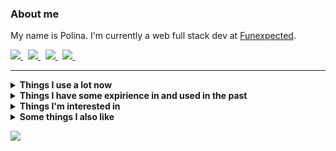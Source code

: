 ### About me
My name is Polina.
I'm currently a web full stack dev at [Funexpected](https://funexpectedapps.com/).
<p align="left">
  <a href="https://t.me/rabarbrablad/" target="_blank">
    <img src="https://img.shields.io/badge/telegram-%230077B5.svg?&style=for-the-badge&logo=telegram&logoColor=whit&color=black" />
  </a>&nbsp;
  <a href="mailto:rabarbrablad@gmail.com">
    <img src="https://img.shields.io/badge/gmail-%23D14836.svg?&style=for-the-badge&logo=gmail&logoColor=D14836&color=black" />
  </a>&nbsp;
  <a href="https://www.linkedin.com/in/polina-simonenko/" target="_blank">
    <img src="https://img.shields.io/badge/linkedin-%230A66C2.svg?&style=for-the-badge&logo=linkedin&logoColor=0A66C2&color=black" />
  </a>&nbsp;
  <a href="https://www.hackerrank.com/rabarbrablad" target="_blank">
    <img src="https://img.shields.io/badge/HackerRank-%230077B5.svg?&style=for-the-badge&logo=hackerrank&logoColor=2fc966&color=black" />
  </a>&nbsp;
</p>
<hr/>

<details>
  <summary><b>Things I use a lot now</b></summary>
  <br/>

  ![Python](          https://img.shields.io/badge/Python-3776AB.svg?&logo=python&logoColor=white                                    )&nbsp;
  ![TypeScript](      https://img.shields.io/badge/TypeScript-%23007ACC.svg?&logo=typescript&logoColor=white                         )&nbsp;
  ![MongoDB](         https://img.shields.io/badge/MongoDB-47A248.svg?&style=flat&logo=mongodb&logoColor=white                                  )&nbsp;
  ![Poetry](          https://img.shields.io/badge/Poetry-3776AB.svg?&style=flat&logo=poetry&logoColor=018ce1&color=1e293b&labelColor=1e293b    )&nbsp;\
  ![React](           https://img.shields.io/badge/React-3776AB.svg?&style=flat&logo=react&logoColor=4995ab&color=20232a&labelColor=20232a      )&nbsp;
  ![MUI](             https://img.shields.io/badge/MUI-3776AB.svg?&style=flat&logo=mui&logoColor=0080ff&color=071b2e&labelColor=071b2e          )&nbsp;
  ![Create React App](https://img.shields.io/badge/Create%20React%20App-3776AB.svg?&style=flat&logo=createreactapp&logoColor=09d3ad&color=303847&labelColor=303847)&nbsp;
  ![React Query](     https://img.shields.io/badge/React%20Query-3776AB.svg?&style=flat&logo=reactquery&logoColor=012c4b&color=ff4154&labelColor=ff4154)&nbsp;
  ![React Router](    https://img.shields.io/badge/React%20Router-3776AB.svg?&style=flat&logo=reactrouter&logoColor=white&color=black&labelColor=black)&nbsp;\
  ![Git](             https://img.shields.io/badge/Git-%23F05033.svg?&style=flat&logo=git&logoColor=white                                       )&nbsp;
  ![GitHub](          https://img.shields.io/badge/GitHub-%23121011.svg?&style=flat&logo=github&logoColor=white                                 )&nbsp;
  ![GithubActions](   https://img.shields.io/badge/Github%20Actions-2088FF.svg?&style=flat&logo=github-actions&logoColor=white                  )&nbsp;
  ![Docker](          https://img.shields.io/badge/Docker-2496ED.svg?&style=flat&logo=docker&logoColor=white                                    )&nbsp;
  ![AWS](             https://img.shields.io/badge/Amazon%20AWS-232F3E.svg?&style=flat&logo=amazon-aws&logoColor=white                          )&nbsp;
  ![Firebase](        https://img.shields.io/badge/Firebase-FFCA28.svg?&style=flat&logo=firebase&logoColor=black                                )&nbsp;\
  ![Bash](            https://img.shields.io/badge/Bash-00599C.svg?&style=flat&logo=gnubash&logoColor=white&color=a32d2a&labelColor=a32d2a      )&nbsp;
  ![NodeJS](          https://img.shields.io/badge/NodeJS-339933.svg?&style=flat&logo=node.js&logoColor=white                                   )&nbsp;
  ![VSCode](          https://img.shields.io/badge/VS%20Code-007ACC.svg?&style=flat&logo=visual-studio-code                                     )&nbsp;
  ![Insomnia](        https://img.shields.io/badge/Insomnia-00599C.svg?&style=flat&logo=insomnia&logoColor=5e01d4&color=black&labelColor=black  )&nbsp;
</details>

<details>
  <summary><b>Things I have some expirience in and used in the past</b></summary>
  <br/>

  ![Flask](         https://img.shields.io/badge/Flask-3776AB.svg?&style=flat&logo=flask&logoColor=white&labelColor=black&color=black         )&nbsp;
  ![FastApi](       https://img.shields.io/badge/FastAPI-3776AB.svg?&style=flat&logo=fastapi&logoColor=white&color=009585&labelColor=009585   )&nbsp;
  ![SQLAlchemy](    https://img.shields.io/badge/SQLAlchemy-788877                                                                            )&nbsp;
  ![Pytest](        https://img.shields.io/badge/Pytest-3776AB.svg?&style=flat&logo=pytest&logoColor=009fe4&color=696969&labelColor=696969    )&nbsp;
  ![Selenium](      https://img.shields.io/badge/Selenium-00599C.svg?&style=flat&logo=selenium&logoColor=white&color=green&labelColor=green   )&nbsp;
  ![Swagger](       https://img.shields.io/badge/Swagger-00599C.svg?&style=flat&logo=swagger&logoColor=grenn&color=173647&labelColor=173647   )&nbsp;\
  ![Go](            https://img.shields.io/badge/Go-%23007ACC.svg?&style=flat&logo=go&logoColor=white&labelColor=007e9d&color=007e9d          )&nbsp;
  ![Postgres](      https://img.shields.io/badge/Postgres-%23316192.svg?&style=flat&logo=postgresql&logoColor=white                           )&nbsp;
  ![SQLite](        https://img.shields.io/badge/SQLite-003B57.svg?&style=flat&logo=sqlite&logoColor=white                                    )&nbsp;
  ![Elasticsearch]( https://img.shields.io/badge/Elasticsearch-DC382D.svg?&style=flat&logo=elasticsearch&logoColor=005571&color=white         )&nbsp;
  ![Redis](         https://img.shields.io/badge/Redis-DC382D.svg?&style=flat&logo=redis&logoColor=white                                      )&nbsp;\
  ![Vim](           https://img.shields.io/badge/Vim-00599C.svg?&style=flat&logo=vim&logoColor=019733&color=cccc9a&labelColor=cccc9a          )&nbsp;
  ![C](             https://img.shields.io/badge/-00599C.svg?&style=flat&logo=c&logoColor=A8B9CC                                              )&nbsp;
  ![Cpp](           https://img.shields.io/badge/C++-00599C.svg?&style=flat&logo=c%2B%2B&logoColor=00599C&color=333333                        )&nbsp;
  ![CMake](         https://img.shields.io/badge/CMake-00599C.svg?&style=flat&logo=cmake&logoColor=064F8C&color=486d92                        )&nbsp;
  ![Qt](            https://img.shields.io/badge/Qt-00599C.svg?&style=flat&logo=qt&logoColor=41CD52&color=08102b                              )&nbsp;
  ![Nginx](         https://img.shields.io/badge/Nginx-269539.svg?&style=flat&logo=nginx&logoColor=white                                      )&nbsp;\
  ![Pandas](        https://img.shields.io/badge/Pandas-3776AB.svg?&style=flat&logo=pandas&logoColor=white&color=130655&labelColor=130655     )&nbsp;
  ![Plotly](        https://img.shields.io/badge/Plotly-3776AB.svg?&style=flat&logo=plotly&logoColor=3f4f75&color=white&labelColor=white      )&nbsp;
  ![NumPy](         https://img.shields.io/badge/NumPy-3776AB.svg?&style=flat&logo=numpy&logoColor=4eaccf&color=013243&labelColor=013243      )&nbsp;
  ![Jupyter](       https://img.shields.io/badge/Jupyter-3776AB.svg?&style=flat&logo=jupyter&logoColor=f37727&color=767677&labelColor=767677  )&nbsp;
</details>

<details>
  <summary><b>Things I'm interested in</b></summary>
  <br/>

  ![Kubernetes](  https://img.shields.io/badge/Kubernetes-326CE5.svg?&style=flat&logo=kubernetes&logoColor=white                                  )&nbsp;
  ![Terraform](   https://img.shields.io/badge/Terraform-00599C.svg?&style=flat&logo=terraform&logoColor=7b42bc&color=white&labelColor=white      )&nbsp;
  ![RabbitMQ](    https://img.shields.io/badge/RabbitMQ-00599C.svg?&style=flat&logo=rabbitmq&logoColor=ff6701&color=aab5af&labelColor=aab5af      )&nbsp;
  ![Kafka](       https://img.shields.io/badge/Apache%20Kafka-231F20.svg?&style=flat&logo=apache-kafka&logoColor=white                            )&nbsp;\
  ![WebAssembly]( https://img.shields.io/badge/WebAssembly-00599C.svg?&style=flat&logo=webassembly&logoColor=654FF0&color=white&labelColor=white  )&nbsp;
  ![GRPC](        https://img.shields.io/badge/GRpc-4285F4.svg?&style=flat&logo=google&logoColor=white                                            )&nbsp;\
  ![Rust](        https://img.shields.io/badge/Rust-00599C.svg?&style=flat&logo=rust&logoColor=black&color=white&labelColor=white                 )&nbsp;
  ![Kotlin](      https://img.shields.io/badge/Kotlin-0095D5.svg?&style=flat&logo=kotlin&logoColor=white                                          )&nbsp;
</details>

<details>
  <summary><b>Some things I also like</b></summary>
  <br/>

  ![Arch](  https://img.shields.io/badge/Arch%20Linux-00599C.svg?&style=flat&logo=archlinux&logoColor=1793d1&color=333333&labelColor=333333 )&nbsp;
  ![Dwm](   https://img.shields.io/badge/dwm-00599C.svg?&style=flat&logo=dwm&logoColor=1793d1&color=333333&labelColor=333333                )&nbsp;
</details>


<p>
  <img src="https://github-profile-summary-cards.vercel.app/api/cards/profile-details?username=rabarbra&theme=github_dark"/>
</p>
